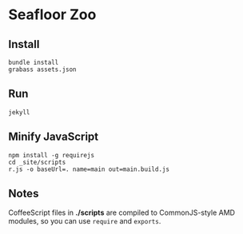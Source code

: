 Seafloor Zoo
============

Install
-------

    bundle install
    grabass assets.json

Run
---

    jekyll

Minify JavaScript
-----------------

	npm install -g requirejs
    cd _site/scripts
    r.js -o baseUrl=. name=main out=main.build.js

Notes
-----

CoffeeScript files in **./scripts** are compiled to CommonJS-style AMD modules, so you can use `require` and `exports`.
